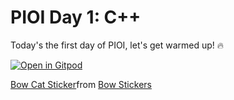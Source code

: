 # PIOI Day 1: C++
Today's the first day of PIOI, let's get warmed up! 🔥

[![Open in Gitpod](https://gitpod.io/button/open-in-gitpod.svg)](https://gitpod.io/#https://github.com/np-overflow/pioi-day-one)

<div class="tenor-gif-embed" data-postid="19340682" data-share-method="host" data-aspect-ratio="1.14286" data-width="100%"><a href="https://tenor.com/view/bow-cat-cute-jam-strawberry-gif-19340682">Bow Cat Sticker</a>from <a href="https://tenor.com/search/bow-stickers">Bow Stickers</a></div> <script type="text/javascript" async src="https://tenor.com/embed.js"></script>

